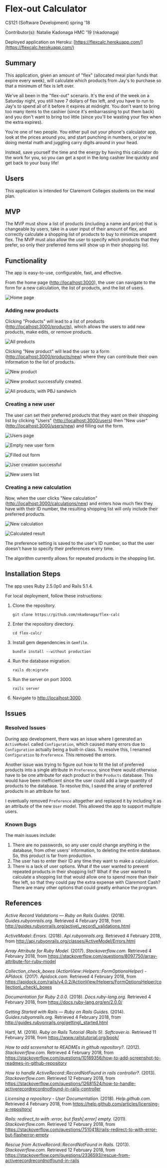 # Flex-out Calculator

CS121 (Software Development) spring '18

Contributor(s): Natalie Kadonaga HMC '19 (nkadonaga)

Deployed application on Heroku: [https://flexcalc.herokuapp.com/](https://flexcalc.herokuapp.com/)


## Summary
This application, given an amount of "flex" (allocated meal plan funds that expire every week), will calculate which products from Jay's to purchase so that a minimum of flex is left over. 

We've all been in the "flex-out" scenario. It's the end of the week on a Saturday night, you still have 7 dollars of flex left, and you have to run to Jay's to spend all of it before it expires at midnight. You don't want to bring too many items to the cashier (since it's embarrassing to put them back) and you don't want to bring too little (since you'll be wasting your flex when the extra expires). 

You're one of two people. You either pull out your phone's calculator app, look at the prices around you, and start punching in numbers, or you're doing mental math and juggling carry digits around in your head. 

Instead, save yourself the time and the energy by having this calculator do the work for you, so you can get a spot in the long cashier line quickly and get back to your busy life!

## Users

This application is intended for Claremont Colleges students on the meal plan.

## MVP

The MVP must show a list of products (including a name and price) that is changeable by users, take in a user input of their amount of flex, and correctly calculate a shopping list of products to buy to minimize unspent flex. The MVP must also allow the user to specify which products that they prefer, so only their preferred items will show up in their shopping list.

## Functionality

The app is easy-to-use, configurable, fast, and effective.

From the home page ([http://localhost:3000](http://localhost:3000)), the user can navigate to the form for a new calculation, the list of products, and the list of users.

![](https://puu.sh/zmAbL/b6a68580cf.png "Home page")

### Adding new products

Clicking "Products" will lead to a list of products ([http://localhost:3000/products](http://localhost:3000/products)), which allows the users to add new products, make edits, or remove products.

![](https://puu.sh/zmAfa/f40a8f7e35.png "All products")

Clicking "New product" will lead the user to a form ([http://localhost:3000/products/new](http://localhost:3000/products/new)) where they can contribute their own information to the list of products.

![](https://puu.sh/zmAh7/e692f7f05e.png "New product")

![](https://puu.sh/zmAih/34b1930df2.png "New product successfully created.")

![](https://puu.sh/zmAjb/80fa37033f.png "All products, with PBJ sandwich")

### Creating a new user

The user can set their preferred products that they want on their shopping list by clicking "Users" ([http://localhost:3000/users](http://localhost:3000/users)) then "New user" ([http://localhost:3000/users/new](http://localhost:3000/users/new)) and filling out the form.

![](https://puu.sh/zmArB/d00b7ced2c.png "Users page")

![](https://puu.sh/zmAxf/9b65d2dc7f.png "Empty new user form")

![](https://puu.sh/zmAyv/a7e240635d.png "Filled out form")

![](https://puu.sh/zmAzB/c6feb7a437.png "User creation successful")

![](https://puu.sh/zmAAG/4003df1400.png "New users list")

### Creating a new calculation

Now, when the user clicks "New calculation" ([http://localhost:3000/calculations/new](http://localhost:3000/calculations/new)) and enters how much flex they have with their ID number, the resulting shopping list will only include their preferred products.

![](https://puu.sh/zmACL/7f6a1825e1.png "New calculation")

![](https://puu.sh/zmAD8/7c52493a98.png "Calculated result")

The preference setting is saved to the user's ID number, so that the user doesn't have to specify their preferences every time.

The algorithm currently allows for repeated products in the shopping list.

## Installation Steps

The app uses Ruby 2.5.0p0 and Rails 5.1.4.

For local deployment, follow these instructions:

1. Clone the repository.

	```
	git clone https://github.com/nkadonaga/flex-calc
	```
2. Enter the repository directory.

	```
	cd flex-calc/
	```
3. Install gem dependencies in `Gemfile`.

	```
	bundle install --without production
	```
4. Run the database migration.

	```
	rails db:migrate
	```
5. Run the server on port 3000.

	```
	rails server
	```
6. Navigate to [http://localhost:3000](http://localhost:3000).

## Issues

### Resolved Issues

During app development, there was an issue where I generated an `ActiveModel` called `Configuration`, which caused many errors due to `Configuration` actually being a built-in class. To resolve this, I renamed `Configuration` to `Preference`. This removed the errors.

Another issue was trying to figure out how to fit the list of preferred products into a single attribute in `Preference`, since there would otherwise have to be one attribute for each product in the `Products` database. This would have been inefficient since the user could add a large quantity of products to the database. To resolve this, I saved the array of preferred products in an attribute for text.

I eventually removed `Preference` altogether and replaced it by including it as an attribute of the new `User` model. This allowed the app to support multiple users.

### Known Bugs

The main issues include:

1. There are no passwords, so any user could change anything in the database, from other users' information, to deleting the entire database. So, this product is far from production.
2. The user has to enter their ID any time they want to make a calculation.
3. There is a lack of user options. What if the user wanted to prevent repeated products in their shopping list? What if the user wanted to calculate a shopping list that would allow one to spend more than their flex left, so that they could pay the extra expense with Claremont Cash? There are many other options that could greatly enhance the program.

## References

_Active Record Validations — Ruby on Rails Guides._ (2018). _Guides.rubyonrails.org._ Retrieved 4 February 2018, from http://guides.rubyonrails.org/active\_record\_validations.html

_ActiveModel::Errors._ (2018). _Api.rubyonrails.org._ Retrieved 4 February 2018, from http://api.rubyonrails.org/classes/ActiveModel/Errors.html

_Array Attribute for Ruby Model._ (2017). _Stackoverflow.com._ Retrieved 4 February 2018, from https://stackoverflow.com/questions/8097750/array-attribute-for-ruby-model

_Collection\_check\_boxes (ActionView::Helpers::FormOptionsHelper) - APIdock._ (2017). _Apidock.com._ Retrieved 4 February 2018, from https://apidock.com/rails/v4.0.2/ActionView/Helpers/FormOptionsHelper/collection\_check\_boxes

_Documentation for Ruby 2.0.0._ (2018). _Docs.ruby-lang.org._ Retrieved 4 February 2018, from https://docs.ruby-lang.org/en/2.0.0/

_Getting Started with Rails — Ruby on Rails Guides._ (2014). _Guides.rubyonrails.org._ Retrieved 4 February 2018, from http://guides.rubyonrails.org/getting\_started.html

Hartl, M. (2016). _Ruby on Rails Tutorial (Rails 5). Softcover.io._ Retrieved 11 February 2018, from https://www.railstutorial.org/book/

_How to add screenshot to READMEs in github repository?._ (2012). _Stackoverflow.com._ Retrieved 4 February 2018, from https://stackoverflow.com/questions/10189356/how-to-add-screenshot-to-readmes-in-github-repository

_How to handle ActiveRecord::RecordNotFound in rails controller?._ (2013). _Stackoverflow.com._ Retrieved 12 February 2018, from https://stackoverflow.com/questions/12681524/how-to-handle-activerecordrecordnotfound-in-rails-controller

_Licensing a repository - User Documentation._ (2018). _Help.github.com._ Retrieved 4 February 2018, from https://help.github.com/articles/licensing-a-repository/

_Rails: redirect\_to with :error, but flash[:error] empty._ (2011). _Stackoverflow.com._ Retrieved 12 February 2018, from https://stackoverflow.com/questions/7510418/rails-redirect-to-with-error-but-flasherror-empty

_Rescue from ActiveRecord::RecordNotFound in Rails._ (2013). _Stackoverflow.com._ Retrieved 12 February 2018, from https://stackoverflow.com/questions/2336593/rescue-from-activerecordrecordnotfound-in-rails